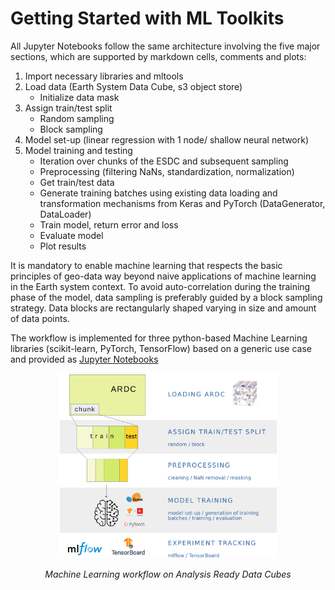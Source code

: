 # Getting Started with ML Toolkits

All Jupyter Notebooks follow the same architecture involving the five major 
sections, which are supported by markdown cells, comments and plots:


1. Import necessary libraries and mltools
2.    Load data (Earth System Data Cube, s3 object store) 
      - Initialize data mask
3.    Assign train/test split
      - Random sampling
      - Block sampling
4.    Model set-up (linear regression with 1 node/ shallow neural network)
5.    Model training and testing 
      - Iteration over chunks of the ESDC and subsequent sampling
      - Preprocessing (filtering NaNs, standardization, normalization)
      - Get train/test data
      - Generate training batches using existing data loading and transformation mechanisms from Keras and PyTorch (DataGenerator, DataLoader)
      - Train model, return error and loss
      - Evaluate model
      - Plot results
 
It is mandatory to enable machine learning that respects the basic principles of geo-data way beyond naive applications of 
machine learning in the Earth system context. To avoid auto-correlation during the training phase of the model, data sampling is preferably guided 
by a block sampling strategy. Data blocks are rectangularly shaped varying in size and amount of data points.

The workflow is implemented for three python-based Machine Learning libraries (scikit-learn, PyTorch, TensorFlow) based on a generic use case and provided as [Jupyter Notebooks](example.md)

<p align="center">
<img src="../img/mltoolkit_scheme.png" width="70%" height="70%">
</p>
<p align = "center"><i>
Machine Learning workflow on Analysis Ready Data Cubes</i>
</p>
   

